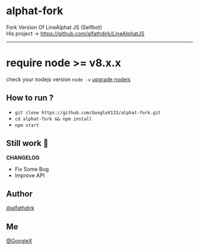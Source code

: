 # alphat-fork
Fork Version Of LineAlphat JS (Selfbot)
<br>His project -> https://github.com/alfathdirk/LineAlphatJS

<hr>

# require node >= v8.x.x
check your nodejs version
`node -v`
[upgrade nodejs](https://google.com/)


How to run ?
------
- `git clone https://github.com/GoogleX133/alphat-fork.git`
- `cd alphat-fork && npm install`
- `npm start`


Still work :construction_worker:
----
**CHANGELOG**
- Fix Some Bug
- Improve API

Author
------
[@alfathdirk](https://instagram.com/alfathdirk)

Me
------
[@GoogleX](https://fb.me/m.rakha.f)
